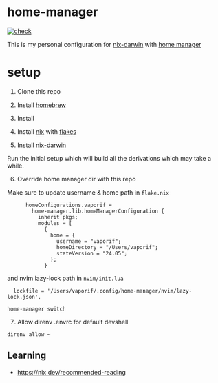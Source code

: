 # home-manager
[![check](https://github.com/vaporif/nix-darwing/actions/workflows/check.yaml/badge.svg?branch=main)](https://github.com/vaporif/home-manager/actions/workflows/check.yaml)

This is my personal configuration for [nix-darwin](https://github.com/nix-darwin/nix-darwin) with  [home manager](https://github.com/nix-community/home-manager)

# setup

1. Clone this repo
2. Install [homebrew](https://brew.sh/)
3. Install 
4. Install [nix](https://nixos.org/download) with [flakes](https://github.com/mschwaig/howto-install-nix-with-flake-support)

6. Install [nix-darwin](https://github.com/nix-community/home-manager)

Run the initial setup which will build all the derivations which may take a while.

6. Override home manager dir with this repo

Make sure to update username & home path in `flake.nix`
```
      homeConfigurations.vaporif =
        home-manager.lib.homeManagerConfiguration {
          inherit pkgs;
          modules = [
            {
              home = {
                username = "vaporif";
                homeDirectory = "/Users/vaporif";
                stateVersion = "24.05";
              };
            }

```
and nvim lazy-lock path in `nvim/init.lua`
```
  lockfile = '/Users/vaporif/.config/home-manager/nvim/lazy-lock.json',
```

```shell
home-manager switch
```

7. Allow direnv .envrc for default devshell


```shell
direnv allow ~
```
## Learning

- https://nix.dev/recommended-reading
